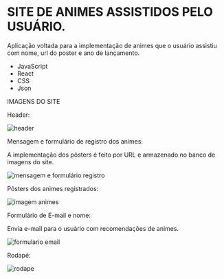 # SITE DE ANIMES ASSISTIDOS PELO USUÁRIO.

Aplicação voltada para a implementação de animes que o usuário assistiu com nome, url do poster e ano  de lançamento.

- JavaScript
- React
- CSS
- Json

IMAGENS DO SITE

Header:

![header](https://github.com/user-attachments/assets/d3e65aaf-b117-4442-b73c-9a4ecc91442f)

Mensagem e formulário de registro dos animes:

A implementação dos pôsters é feito por URL e armazenado no banco de imagens do site.

![mensagem e formulário registro](https://github.com/user-attachments/assets/f599c4e0-79e6-4bf7-bd77-2c27f16778d4)

Pôsters dos animes registrados:

![imagem animes](https://github.com/user-attachments/assets/105eb465-d0ca-4b1b-ae02-c6fe7f4afc40)

Formulário de E-mail e nome:

Envia e-mail para o usuário com recomendações de animes.

![formulario email](https://github.com/user-attachments/assets/019f5948-14d6-4eef-829c-9d14b8f34a0f)

Rodapé:

![rodape](https://github.com/user-attachments/assets/cbdae10a-6941-4d94-a726-403763b47ba9)




